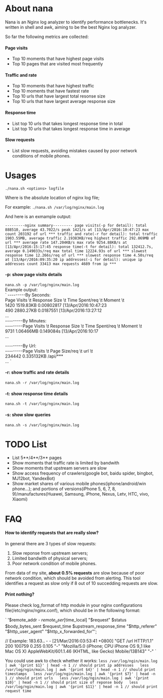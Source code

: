 # About nana
Nana is an Nginx log analyzer to identify performance bottlenecks. It's written in shell and awk, aiming to be the best Nginx log analyzer.

So far the following metrics are collected:

#### Page visits
- Top 10 moments that have highest page visits
- Top 10 pages that are visited most frequently

#### Traffic and rate
- Top 10 moments that have highest traffic
- Top 10 moments that have fastest rate
- Top 10 urls that have largest total resonse size
- Top 10 urls that have largest average response size

#### Response time
- List top 10 urls that takes longest response time in total
- List top 10 urls that takes longest response time in average

#### Slow requests
- List slow requests, avoiding mistakes caused by poor network conditions of mobile phones.


# Usages
`./nana.sh <options> logfile`

Where <logfile> is the absolute location of nginx log file;

For example: 
`./nana.sh /var/log/nginx/main.log`

And here is an exmample output: 

`---------nginx summary---------
page visits(-p for detail):
      total 888510, average 43.7022/s
      peak 1421/s at [13/Apr/2016:10:47:23
      max count 203192 of url ***
traffic and rate(-r for detail):
      total traffic 1903.55MB, average traffic 2.19383KB/req
      highest traffic 292.069MB of url ***
      average rate 147.204KB/s
      max rate 9254.88KB/s at [13/Apr/2016:15:17:45
response time(-t for detail):
      total 132412.7s, average 0.149033s/req
      max total time 12224.93s of url ***
      slowest response time 12.266s/req of url ***
      slowest response time 4.50s/req at [13/Apr/2016:09:35:20
ip addresses(-i for detail):
      unique ip addresses count 33413
      max requests 4689 from ip ***
`

#### -p: show page visits details  
`nana.sh -p /var/log/nginx/main.log`  
Example output:  
`
---------By Seconds:  
Page Visits \t Response Size \t Time Spent/req \t Moment \t  
1420 1519.83KB 0.00802817 [13/Apr/2016:10:47:23  
490 2880.27KB 0.0187551 [13/Apr/2016:13:27:12  
...  
---------By Minutes:  
---------Page Visits \t Response Size \t Time Spent/req \t Moment \t  
9731 1.06466MB 0.149084s [13/Apr/2016:10:17  
...  

---------By Url:  
---------Page Visits \t Page Size/req \t url \t  
234442 0.335132KB /api/***  
...
`

#### -r: show traffic and rate details
`nana.sh -r /var/log/nginx/main.log`

#### -t: show response time details  
`nana.sh -t /var/log/nginx/main.log`

#### -s: show slow queries
`nana.sh -s /var/log/nginx/main.log`

# TODO List
- List 5**/4**/3** pages
- Show moments that traffic rate is limited by bandwith
- Show moments that upstream servers are slow
- Show access frequency of crawlers(google bot, baidu spider, bingbot, MJ12bot, YandexBot)
- Show market shares of various mobile phones(iphone/android/win phone...); and portions of versions(iPhone 5, 6, 7, 8, 9)/manufactures(Huawei, Samsung, iPhone, Nexus, Letv, HTC, vivo, Xiaomi)

# FAQ

#### How to identify requests that are really slow?
In general there are 3 types of slow requests:
1. Slow reponse from upstream servers;
2. Limited bandwith of physical servers;
3. Poor network condition of mobile phones.

From data of my site, **about 0.5% requests** are slow because of poor network condition, which should be avoided from alerting. This tool identifies a request as slow only if 8 out of 10 succedding requests are slow.

#### Print nothing?
Please check log_format of http module in your nginx configurations file(/etc/nginx/nginx.conf), which should be in the following format:

`
'$remote_addr - $remote_user [$time_local] "$request" $status $body_bytes_sent $request_time $upstream_response_time "$http_referer" "$http_user_agent" "$http_x_forwarded_for"';

// Example: 
183.63.**.** - - [21/Mar/2016:03:53:41 +0800] "GET /url HTTP/1.1" 200 100759 0.255 0.105 "-" "Mozilla/5.0 (iPhone; CPU iPhone OS 9_1 like Mac OS X) AppleWebKit/601.1.46 (KHTML, like Gecko) Mobile/13B143" "-"
`

You could use awk to check whether it works:
`
less /var/log/ngin/main.log | awk '{print $1}' | head -n 1 // should print ip addresses  
less /var/log/ngin/main.log | awk '{print $4}' | head -n 1 // should print timestamps  
less /var/log/ngin/main.log | awk '{print $7}' | head -n 1 // should print urls  
less /var/log/ngin/main.log | awk '{print $10}' | head -n 1 // should print size of reponse body  
less /var/log/ngin/main.log | awk '{print $11}' | head -n 1 // should print request time  
`

